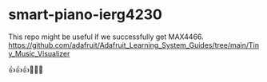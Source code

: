 # smart-piano-ierg4230

This repo might be useful if we successfully get MAX4466.
https://github.com/adafruit/Adafruit_Learning_System_Guides/tree/main/Tiny_Music_Visualizer

👍👍👍🙏🙏🙏